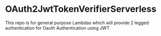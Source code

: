 # OAuth2JwtTokenVerifierServerless
This repo is for general purpose Lambdas which will provide 2 legged authentication for Oauth Authentication using JWT

